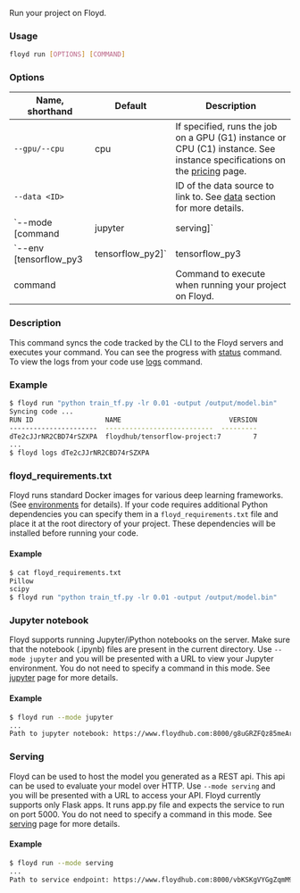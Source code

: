 Run your project on Floyd.

### Usage
```bash
floyd run [OPTIONS] [COMMAND]
```

### Options
| Name, shorthand | Default | Description |
| --------------- | ------- | ----------- |
| `--gpu/--cpu` |  cpu    | If specified, runs the job on a GPU (G1) instance or CPU (C1) instance. See instance specifications on the [pricing](https://www.floydhub.com/pricing) page. |
| `--data <ID>` |    | ID of the data source to link to. See [data](#data) section for more details. |
| `--mode [command|jupyter|serving]` |  command  | Specify the mode you want to run the project. The default behavior executes the command you specify. See [jupyter](/guides/jupyter) and [serving](#serving) sections for more info on them. |
| `--env [tensorflow_py3|tensorflow_py2]` | tensorflow_py3  | Specify the environment you want to use for your project. See [environments](/home/environments) for the full list. |
| command |      | Command to execute when running your project on Floyd. |

### Description
This command syncs the code tracked by the CLI to the Floyd servers and executes your command. You can see the progress 
with [status](#status) command. To view the logs from your code use [logs](#logs) command.

### Example
```bash
$ floyd run "python train_tf.py -lr 0.01 -output /output/model.bin"
Syncing code ...
RUN ID                  NAME                           VERSION
----------------------  ---------------------------  ---------
dTe2cJJrNR2CBD74rSZXPA  floydhub/tensorflow-project:7        7
...
$ floyd logs dTe2cJJrNR2CBD74rSZXPA
```

### floyd_requirements.txt
Floyd runs standard Docker images for various deep learning frameworks.(See [environments](#environments) for details). If your 
code requires additional Python dependencies you can specify them in a `floyd_requirements.txt` file and place it at the root 
directory of your project. These dependencies will be installed before running your code.

#### Example
```bash
$ cat floyd_requirements.txt
Pillow
scipy
$ floyd run "python train_tf.py -lr 0.01 -output /output/model.bin"
```
### Jupyter notebook
Floyd supports running Jupyter/iPython notebooks on the server. Make sure that the notebook (.ipynb) files are present in the 
current directory. Use `--mode jupyter` and you will be presented with a URL to view your Jupyter environment. You do not need 
to specify a command in this mode. See [jupyter](#jupyter) page for more details.

#### Example
```bash
$ floyd run --mode jupyter
...
Path to jupyter notebook: https://www.floydhub.com:8000/g8uGRZFQz85meArJGToEcs
```
### Serving
Floyd can be used to host the model you generated as a REST api. This api can be used to evaluate your model over HTTP.
Use `--mode serving` and you will be presented with a URL to access your API. Floyd currently supports only Flask apps.
It runs app.py file and expects the service to run on port 5000. You do not need to specify a command in this mode.
See [serving](#serving) page for more details.

#### Example
```bash
$ floyd run --mode serving
...
Path to service endpoint: https://www.floydhub.com:8000/vbKSKgVYGgZqmM9i3LjLBb
```
